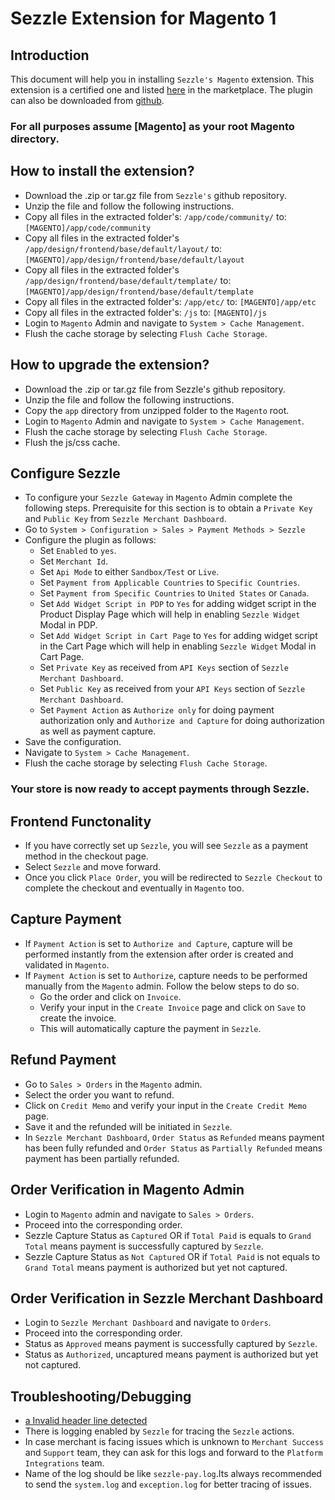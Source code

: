 # Sezzle Extension for Magento 1

## Introduction
This document will help you in installing `Sezzle's Magento` extension. This extension is a certified one and listed [here](https://marketplace.magento.com/sezzle-sezzle-sezzlepay.html) in the marketplace. The plugin can also be downloaded from [github](https://github.com/sezzle/sezzle-magento).

### For all purposes assume [Magento] as your root Magento directory.
## How to install the extension?

* Download the .zip or tar.gz file from `Sezzle's` github repository.
* Unzip the file and follow the following instructions.
* Copy all files in the extracted folder's: `/app/code/community/` to: `[MAGENTO]/app/code/community`
* Copy all files in the extracted folder's `/app/design/frontend/base/default/layout/` to: `[MAGENTO]/app/design/frontend/base/default/layout`
* Copy all files in the extracted folder's `/app/design/frontend/base/default/template/` to: `[MAGENTO]/app/design/frontend/base/default/template`
* Copy all files in the extracted folder's: `/app/etc/` to: `[MAGENTO]/app/etc`
* Copy all files in the extracted folder's: `/js` to: `[MAGENTO]/js`
* Login to `Magento` Admin and navigate to `System > Cache Management`.
* Flush the cache storage by selecting `Flush Cache Storage`.

## How to upgrade the extension?

* Download the .zip or tar.gz file from Sezzle's github repository.
* Unzip the file and follow the following instructions.
* Copy the `app` directory from unzipped folder to the `Magento` root.
* Login to `Magento` Admin and navigate to `System > Cache Management`.
* Flush the cache storage by selecting `Flush Cache Storage`.
* Flush the js/css cache.

## Configure Sezzle

* To configure your `Sezzle Gateway` in `Magento` Admin complete the following steps. Prerequisite for this section is to obtain a `Private Key` and `Public Key` from `Sezzle Merchant Dashboard`.
* Go to `System > Configuration > Sales > Payment Methods > Sezzle`
* Configure the plugin as follows:
    * Set `Enabled` to `yes`.
    * Set `Merchant Id`.
    * Set `Api Mode` to either `Sandbox/Test` or `Live`.
    * Set `Payment from Applicable Countries` to `Specific Countries`.
    * Set `Payment from Specific Countries` to `United States` or `Canada`.
    * Set `Add Widget Script in PDP` to `Yes` for adding widget script in the Product Display Page which will help in enabling `Sezzle Widget` Modal in PDP.
    * Set `Add Widget Script in Cart Page` to `Yes` for adding widget script in the Cart Page which will help in enabling `Sezzle Widget` Modal in Cart Page.
    * Set `Private Key` as received from `API Keys` section of `Sezzle Merchant Dashboard`.
    * Set `Public Key` as received from your `API Keys` section of `Sezzle Merchant Dashboard`.
    * Set `Payment Action` as `Authorize only` for doing payment authorization only and `Authorize and Capture` for doing authorization as well as payment capture.
* Save the configuration.
* Navigate to `System > Cache Management`.
* Flush the cache storage by selecting `Flush Cache Storage`.

### Your store is now ready to accept payments through Sezzle.

## Frontend Functonality

* If you have correctly set up `Sezzle`, you will see `Sezzle` as a payment method in the checkout page.
* Select `Sezzle` and move forward.
* Once you click `Place Order`, you will be redirected to `Sezzle Checkout` to complete the checkout and eventually in `Magento` too.

## Capture Payment

* If `Payment Action` is set to `Authorize and Capture`, capture will be performed instantly from the extension after order is created and validated in `Magento`.
* If `Payment Action` is set to `Authorize`, capture needs to be performed manually from the `Magento` admin. Follow the below steps to do so.
    * Go the order and click on `Invoice`.
    * Verify your input in the `Create Invoice` page and click on `Save` to create the invoice.
    * This will automatically capture the payment in `Sezzle`.

## Refund Payment

* Go to `Sales > Orders` in the `Magento` admin.
* Select the order you want to refund.
* Click on `Credit Memo` and verify your input in the `Create Credit Memo` page.
* Save it and the refunded will be initiated in `Sezzle`.
* In `Sezzle Merchant Dashboard`, `Order Status` as `Refunded` means payment has been fully refunded and `Order Status` as `Partially Refunded` means payment has been partially refunded.

## Order Verification in Magento Admin

* Login to `Magento` admin and navigate to `Sales > Orders`.
* Proceed into the corresponding order.
* Sezzle Capture Status as `Captured` OR if `Total Paid` is equals to `Grand Total` means payment is successfully captured by `Sezzle`.
* Sezzle Capture Status as `Not Captured` OR if `Total Paid` is not equals to `Grand Total` means payment is authorized but yet not captured.

## Order Verification in Sezzle Merchant Dashboard

* Login to `Sezzle Merchant Dashboard` and navigate to `Orders`.
* Proceed into the corresponding order.
* Status as `Approved` means payment is successfully captured by `Sezzle`.
* Status as `Authorized`, uncaptured means payment is authorized but yet not captured.

## Troubleshooting/Debugging
* [a Invalid header line detected](Troubleshooting.md#invalid-header-line-detected)
* There is logging enabled by `Sezzle` for tracing the `Sezzle` actions.
* In case merchant is facing issues which is unknown to `Merchant Success` and `Support` team, they can ask for this logs and forward to the `Platform Integrations` team.
* Name of the log should be like `sezzle-pay.log`.Its always recommended to send the `system.log` and `exception.log` for better tracing of issues.
